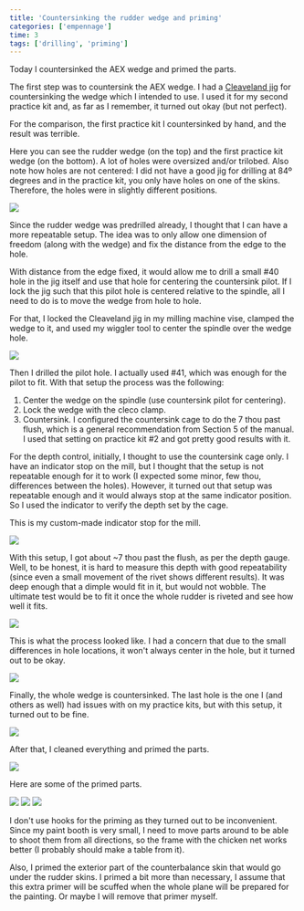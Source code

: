 ```yaml
---
title: 'Countersinking the rudder wedge and priming'
categories: ['empennage']
time: 3
tags: ['drilling', 'priming']
---
```


Today I countersinked the AEX wedge and primed the parts.

<!-- more -->

The first step was to countersink the AEX wedge. I had a [Cleaveland jig](https://www.cleavelandtool.com/products/countersink-jig-for-rv-trailing-edge-wedge) for countersinking the wedge which I intended to use. I used it for my second practice kit and, as far as I remember, it turned out okay (but not perfect).

For the comparison, the first practice kit I countersinked by hand, and the result was terrible.

Here you can see the rudder wedge (on the top) and the first practice kit wedge (on the bottom). A lot of holes were oversized and/or trilobed. Also note how holes are not centered: I did not have a good jig for drilling at 84º degrees and in the practice kit, you only have holes on one of the skins. Therefore, the holes were in slightly different positions.

![](0-aex-wedges.jpeg)

Since the rudder wedge was predrilled already, I thought that I can have a more repeatable setup. The idea was to only allow one dimension of freedom (along with the wedge) and fix the distance from the edge to the hole.

With distance from the edge fixed, it would allow me to drill a small #40 hole in the jig itself and use that hole for centering the countersink pilot. If I lock the jig such that this pilot hole is centered relative to the spindle, all I need to do is to move the wedge from hole to hole.

For that, I locked the Cleaveland jig in my milling machine vise, clamped the wedge to it, and used my wiggler tool to center the spindle over the wedge hole.

![](1-centering-spindle.jpeg)

Then I drilled the pilot hole. I actually used #41, which was enough for the pilot to fit. With that setup the process was the following:

1. Center the wedge on the spindle (use countersink pilot for centering).
2. Lock the wedge with the cleco clamp.
3. Countersink. I configured the countersink cage to do the 7 thou past flush, which is a general recommendation from Section 5 of the manual. I used that setting on practice kit #2 and got pretty good results with it.

For the depth control, initially, I thought to use the countersink cage only. I have an indicator stop on the mill, but I thought that the setup is not repeatable enough for it to work (I expected some minor, few thou, differences between the holes). However, it turned out that setup was repeatable enough and it would always stop at the same indicator position. So I used the indicator to verify the depth set by the cage.

This is my custom-made indicator stop for the mill.

![](2-indicator-stop.jpeg)

With this setup, I got about ~7 thou past the flush, as per the depth gauge. Well, to be honest, it is hard to measure this depth with good repeatability (since even a small movement of the rivet shows different results). It was deep enough that a dimple would fit in it, but would not wobble. The ultimate test would be to fit it once the whole rudder is riveted and see how well it fits.

![](3-got-7-thou.jpeg)

This is what the process looked like. I had a concern that due to the small differences in hole locations, it won't always center in the hole, but it turned out to be okay.

![](4-countersinking.jpeg)

Finally, the whole wedge is countersinked. The last hole is the one I (and others as well) had issues with on my practice kits, but with this setup, it turned out to be fine.

![](6-wedge-countersinked.jpeg)

After that, I cleaned everything and primed the parts.

![](7-everything-cleaned.jpeg)

Here are some of the primed parts.

![](8-everything-primed.jpeg)
![](9-everything-primed-2.jpeg)
![](10-everything-primed-3.jpeg)

I don't use hooks for the priming as they turned out to be inconvenient. Since my paint booth is very small, I need to move parts around to be able to shoot them from all directions, so the frame with the chicken net works better (I probably should make a table from it).

Also, I primed the exterior part of the counterbalance skin that would go under the rudder skins. I primed a bit more than necessary, I assume that this extra primer will be scuffed when the whole plane will be prepared for the painting. Or maybe I will remove that primer myself.
